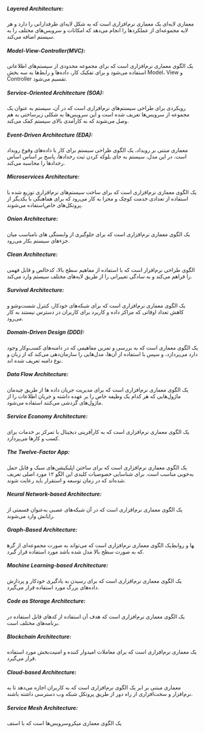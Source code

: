 ##### Layered Architecture:
 معماری لایه‌ای یک معماری نرم‌افزاری است که به شکل لایه‌ای طرفدارانی را دارد و هر لایه مجموعه‌ای از عملکردها را انجام می‌دهد که امکانات و سرویس‌های مختلف را به سیستم اضافه می‌کند.

##### Model-View-Controller(MVC):
یک الگوی معماری نرم‌افزاری است که برای مجموعه محدودی از سیستم‌های اطلاعاتی استفاده می‌شود و برای تفکیک کار، داده‌ها و رابط‌ها به سه بخش Model، View و Controller تقسیم می‌شود.

##### Service-Oriented Architecture (SOA):
رویکردی برای طراحی سیستم‌های نرم‌افزاری است که در آن، سیستم به عنوان یک مجموعه از سرویس‌ها تعریف شده است و این سرویس‌ها به شکلی زیرساختی به هم وصل می‌شوند که به کارآمدی بالای سیستم کمک می‌کند.

##### Event-Driven Architecture (EDA):
معماری مبتنی بر رویداد، یک الگوی طراحی سیستم برای کار با داده‌های وقوع رویداد است. در این مدل، سیستم به جای بلوکه کردن ثبت رخدادها، پاسخ بر اساس اساس رخدادها را محاسبه می‌کند.

##### Microservices Architecture:
 یک الگوی معماری نرم‌افزاری است که برای ساخت سیستم‌های نرم‌افزاری توزیع شده با استفاده از تعدادی خدمت کوچک و مجزا به کار می‌رود که برای هماهنگی با یکدیگر از پروتکل‌های خاص‌استفاده می‌شوند.

##### Onion Architecture:
 یک الگوی معماری نرم‌افزاری است که برای جلوگیری از وابستگی های نامناسب میان جزءهای سیستم بکار می‌رود.

##### Clean Architecture:
 الگوی طراحی نرم‌افزار است که با استفاده از مفاهیم سطح بالا، کدخالص و قابل فهمی را فراهم می‌کند و به سادگی تغییراتی را از طریق لایه‌های مختلف سیستم وارد می‌کند.

##### Survival Architecture:
 یک الگوی معماری نرم‌افزاری است که برای شبکه‌های خودکار، کنترل شست‌وشو و کاهش تعداد اوقاتی که مراکز داده و کاربرد برای کاربران در دسترس نیستند به کار می‌رود.

##### Domain-Driven Design (DDD):
یک الگوی معماری است که به بررسی و تمرین مفاهیمی که در دامنه‌های کسب‌وکار وجود دارد می‌پردازد، و سپس با استفاده از آن‌ها، مدل‌هایی را سازمان‌دهی می‌کند که از زبان و نوع دامنه تعریف شده اند.

##### Data Flow Architecture:
یک الگوی معماری نرم‌افزاری است که برای مدیریت جریان داده ها از طریق چیدمان ماژول‌هایی که هر کدام یک وظیفه خاص را بر عهده داشته و جریان اطلاعات را از ماژول‌های گردشی می‌کنند استفاده می‌شود.

##### Service Economy Architecture:
یک الگوی معماری نرم‌افزاری است که به کارآفرینی دیجیتال با تمرکز بر خدمات برای کسب و کارها می‌پردازد.
##### The Twelve-Factor App:
یک الگوی معماری نرم‌افزاری است که برای ساختن اپلیکیشن‌های سبک و قابل حمل به‌خوبی مناسب است. برای شناسایی خصوصیات کلیدی این الگو ۱۲ مورد اصلی تعریف شده‌اند که در زمان توسعه و استقرار باید رعایت شوند.

##### Neural Network-based Architecture:
یک الگوی معماری نرم‌افزاری است که در آن شبکه‌های عصبی به‌عنوان قسمتی از رایانش وارد می‌شوند.

##### Graph-Based Architecture:
یک الگوی معماری نرم‌افزاری است که می‌تواند به صورت مجموعه‌ای از گره‎ها و روابط که به صورت سطح بالا مدل شده باشد مورد استفاده قرار گیرد.

##### Machine Learning-based Architecture:
یک الگوی معماری نرم‌افزاری است که برای رسیدن به یادگیری خودکار و پردازش داده‌های بزرگ مورد استفاده قرار می‌گیرد.

##### Code as Storage Architecture:
یک الگوی معماری نرم‌افزاری است که هدف آن استفاده از کدهای قابل استفاده در برنامه‌های مختلف است.

##### Blockchain Architecture:
 یک معماری نرم‌افزاری است که برای معاملات امیدوار کننده و امنیت‌بخش مورد استفاده قرار می‌گیرد.

##### Cloud-based Architecture:
معماری مبتنی بر ابر یک الگوی نرم‌افزاری است که به کاربران اجازه می‌دهد تا به نرم‌افزار و سخت‌افزاری از راه دور از طریق پروتکل شبکه وب دسترسی داشته باشند.

##### Service Mesh Architecture:
یک الگوی معماری میکروسرویس‌ها است که با استف
